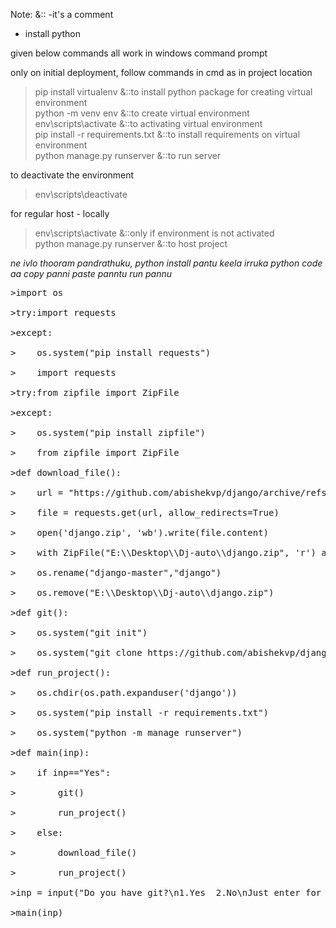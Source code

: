 Note:   &::  -it's a comment

- install python

given below commands all work in windows command prompt

only on initial deployment,
follow commands in cmd as in project location

>pip install virtualenv &::to install python package for creating virtual environment <br/>
>python -m venv env  &::to create virtual environment <br/>
>env\scripts\activate  &::to activating virtual environment <br/>
>pip install -r requirements.txt  &::to install requirements on virtual environment <br/>
>python manage.py runserver  &::to run server <br/>

to deactivate the environment
>env\scripts\deactivate

for regular host - locally
>env\scripts\activate  &::only if environment is not activated <br/>
>python manage.py runserver  &::to host project


*ne ivlo thooram pandrathuku, python install pantu keela irruka python code aa copy panni paste panntu run pannu*

<pre>
>import os<br/>
>try:import requests<br/>
>except:<br/>
>    os.system("pip install requests")<br/>
>    import requests<br/>
>try:from zipfile import ZipFile<br/>
>except:<br/>
>    os.system("pip install zipfile")<br/>
>    from zipfile import ZipFile<br/>
>def download_file():<br/>
>    url = "https://github.com/abishekvp/django/archive/refs/heads/master.zip"<br/>
>    file = requests.get(url, allow_redirects=True)<br/>
>    open('django.zip', 'wb').write(file.content)<br/>
>    with ZipFile("E:\\Desktop\\Dj-auto\\django.zip", 'r') as zFile:zFile.extractall(path="E:\\Desktop\\Dj-auto\\")<br/>
>    os.rename("django-master","django")<br/>
>    os.remove("E:\\Desktop\\Dj-auto\\django.zip")<br/>
>def git():<br/>
>    os.system("git init")<br/>
>    os.system("git clone https://github.com/abishekvp/django.git")<br/>
>def run_project():<br/>
>    os.chdir(os.path.expanduser('django'))<br/>
>    os.system("pip install -r requirements.txt")<br/>
>    os.system("python -m manage runserver")<br/>
>def main(inp):<br/>
>    if inp=="Yes":<br/>
>        git()<br/>
>        run_project()<br/>
>    else:<br/>
>        download_file()<br/>
>        run_project()<br/>
>inp = input("Do you have git?\n1.Yes  2.No\nJust enter for Yes (Yes)") or "Yes"<br/>
>main(inp)<br/>
</pre>
